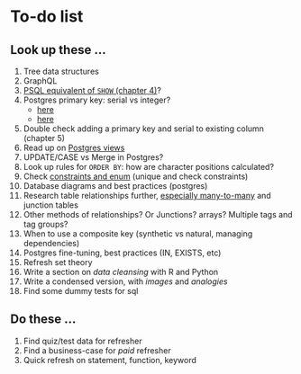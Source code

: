 # To-do list

## Look up these ...

1. Tree data structures
2. GraphQL
3. [PSQL equivalent of `SHOW` (chapter 4)](https://bit.ly/2PRzFCE)?
4. Postgres primary key: serial vs integer?
    + [here](https://stackoverflow.com/questions/787722/postgresql-autoincrement)
    + [here](https://stackoverflow.com/q/11778102)
5. Double check adding a primary key and serial to existing column (chapter 5)
6. Read up on [Postgres views](https://www.postgresql.org/docs/current/static/sql-createview.html)
7. UPDATE/CASE vs Merge in Postgres?
8. Look up rules for `ORDER BY`: how are character positions calculated?
9. Check [constraints and enum](https://stackoverflow.com/q/7250939) (unique and check constraints)
10. Database diagrams and best practices (postgres)
11. Research table relationships further, [especially many-to-many](https://support.airtable.com/hc/en-us/articles/218734758-A-beginner-s-guide-to-many-to-many-relationships) and junction tables
12. Other methods of relationships? Or Junctions? arrays? Multiple tags and tag groups?
13. When to use a composite key (synthetic vs natural, managing dependencies)
14. Postgres fine-tuning, best practices (IN, EXISTS, etc)
15. Refresh set theory
16. Write a section on _data cleansing_ with R and Python
17. Write a condensed version, with _images_ and _analogies_
18. Find some dummy tests for sql

## Do these ...

1. Find quiz/test data for refresher
2. Find a business-case for _paid_ refresher
3. Quick refresh on statement, function, keyword
